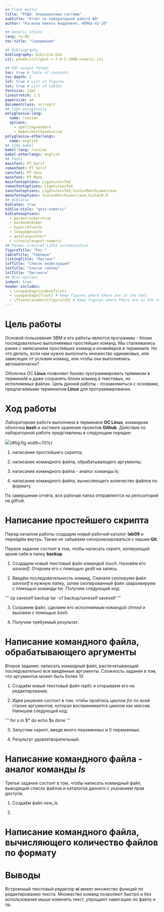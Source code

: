 ```yaml
---
## Front matter
title: "РУДН. Операционные системы"
subtitle: "Отчёт по лабораторной работе №9"
author: "Косинов Никита Андреевич, НПМбв-02-20"

## Generic otions
lang: ru-RU
toc-title: "Содержание"

## Bibliography
bibliography: bib/cite.bib
csl: pandoc/csl/gost-r-7-0-5-2008-numeric.csl

## Pdf output format
toc: true # Table of contents
toc-depth: 2
lof: true # List of figures
lot: true # List of tables
fontsize: 12pt
linestretch: 1.5
papersize: a4
documentclass: scrreprt
## I18n polyglossia
polyglossia-lang:
  name: russian
  options:
	- spelling=modern
	- babelshorthands=true
polyglossia-otherlangs:
  name: english
## I18n babel
babel-lang: russian
babel-otherlangs: english
## Fonts
mainfont: PT Serif
romanfont: PT Serif
sansfont: PT Sans
monofont: PT Mono
mainfontoptions: Ligatures=TeX
romanfontoptions: Ligatures=TeX
sansfontoptions: Ligatures=TeX,Scale=MatchLowercase
monofontoptions: Scale=MatchLowercase,Scale=0.9
## Biblatex
biblatex: true
biblio-style: "gost-numeric"
biblatexoptions:
  - parentracker=true
  - backend=biber
  - hyperref=auto
  - language=auto
  - autolang=other*
  - citestyle=gost-numeric
## Pandoc-crossref LaTeX customization
figureTitle: "Рис."
tableTitle: "Таблица"
listingTitle: "Листинг"
lofTitle: "Список иллюстраций"
lotTitle: "Список таблиц"
lolTitle: "Листинги"
## Misc options
indent: true
header-includes:
  - \usepackage{indentfirst}
  - \usepackage{float} # keep figures where there are in the text
  - \floatplacement{figure}{H} # keep figures where there are in the text
---
```


# Цель работы

Основой пользования ЭВМ и его работы явлются программы - блоки последовательно выполняемых простейших команд. Мы сталкивались ранее с написанием простейших команд и конвейеров в терминале. Но что делать, если нам нужно выполнить множество одинаковых, или зависящих от условия команд, или чтобы они выполнялись автоматически?

Оболочка ОС **Linux** позволяет базово программировать прямиком в терминале и даже сохранять блоки команд в текстовых, но исполняемых файлах. Цель данной работы - познакомиться с основами, предлагаемыми терминалом **Linux** для программирования.

# Ход работы

Лабораторная работа выполнена в терминале **OC Linux**, командная оболочка **bash** и хостинге хранения проектов **Github**.
Действия по лабораторной работе представлены в следующем порядке:

![](./image/.png){#fig:fig width=70%}
1. написание простейшего скрипта;

2. написание командного файла, обрабатывающего аргументы;

3. написание командного файла - аналог команды *ls*;

4. написание командного файла, вычисляющего количество файлов по формату.

По завершении отчёта, вся рабочая папка отправляется на репозиторий на *github*.

# Написание простейшего скрипта

Перед началом работы создадим новый рабочий каталог **lab09** и перейдём внутрь. Также не забываем синхронизироваться с нашим **Git**.

Первое задание состоит в том, чтобы написать скрипт, копирующий архив себя в папку **backup**.

1. Создадим новый текстовый файл командой *touch*. Назовём его *saveself*. Откроем его с помощью *gedit* на запись.

2. Введём последовательность команд. Сначала скопируем файл *saveself* в нужную папку, затем скопированный файл заархивируем с помощью команды *tar*. Получим следующий код:

'''
cp saveself backup
tar -cf backup/saveself saveself
'''

3. Сохраним файл, сделаем его исполняемым командой *chmod* и вызовем с помощью *bash*. 

4. Получим требуемый результат.

# Написание командного файла, обрабатывающего аргументы

Второе задание: написать командный файл, распечатывающий последовательно все введённые аргументы. Сложность задания в том, что аргументов может быть более 10

1. Создаём новый текстовый файл *replic* и открываем его на редактирование.

2. Идея решения состоит в том, чтобы пройтись циклом *for* по всей строке аргументов, которая воспринимается циклом как массив. Напишем следующий код:

'''
for s in $*
	do echo $s
done
'''

3. Запустим скрипт, введя много переменных и 0 переменных.

4. Результат удовлетворительный.

# Написание командного файла - аналог команды *ls*

Третье задание состоит в том, чтобы написать командный файл, выводящий список файлов и каталогов данного с указанием прав доступа.

1. Создаём файл *new_ls*.

2. 

# Написание командного файла, вычисляющего количество файлов по формату

# Выводы

Встроенный текстовый редактор **vi** имеет множество функций по редактированию текста. Множество команд позволяют быстро и без использования мыши изменять текст, упрощают навигацию по файлу и пр.



